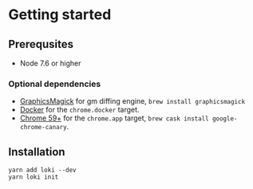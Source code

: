 # Getting started

## Prerequsites

* Node 7.6 or higher

### Optional dependencies
* [GraphicsMagick](http://www.graphicsmagick.org) for gm diffing engine, `brew install graphicsmagick`
* [Docker](https://www.docker.com/community-edition#/download) for the `chrome.docker` target.
* [Chrome 59+](https://www.google.se/chrome/browser/desktop/) for the `chrome.app` target, `brew cask install google-chrome-canary`. 

## Installation

```
yarn add loki --dev
yarn loki init
```
